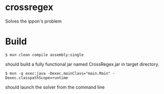 
crossregex
==========

Solves the ippon's problem

Build
=====

```
$ mvn clean compile assembly:single
```

should build a fully functional jar named CrossRegex.jar in target directory.

```
$ mvn -q exec:java -Dexec.mainClass="main.Main" -Dexec.classpathScope=runtime
```

should launch the solver from the command line
